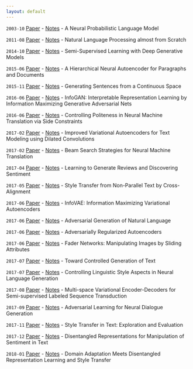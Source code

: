 ```yaml
---
layout: default
---
```


```2003-10``` [Paper](http://www.jmlr.org/papers/v3/bengio03a.html) - [Notes](reviews/a-neural-probabilistic-language-model.html) - A Neural Probabilistic Language Model 

```2011-08``` [Paper](https://arxiv.org/abs/1103.0398) - [Notes](reviews/natural-language-processing-almost-from-scratch.html) - Natural Language Processing almost from Scratch

```2014-10``` [Paper](https://arxiv.org/abs/1406.5298) - [Notes](reviews/semi-supervised-learning-with-deep-generative-models.html) - Semi-Supervised Learning with Deep Generative Models

```2015-06``` [Paper](https://arxiv.org/abs/1506.01057) - [Notes](reviews/a-hierarchical-neural-autoencoder-for-paragraphs-and-documents.html) - A Hierarchical Neural Autoencoder for Paragraphs and Documents

```2015-11``` [Paper](https://arxiv.org/abs/1511.06349) - [Notes](reviews/generating-sentences-from-a-continuous-space.html) - Generating Sentences from a Continuous Space

```2016-06``` [Paper](https://arxiv.org/abs/1606.03657) - [Notes](reviews/infogan-interpretable-representation-learning-by-information-maximizing-generative-adversarial-nets.html) - InfoGAN: Interpretable Representation Learning by Information Maximizing Generative Adversarial Nets

```2016-06``` [Paper](https://www.semanticscholar.org/paper/Controlling-Politeness-in-Neural-Machine-Translati-Sennrich-Haddow/3b82ea4468c9b46ea74ef197d58b289bca835995) - [Notes](reviews/controlling-politeness-in-neural-machine-translation-via-side-constraints.html) - Controlling Politeness in Neural Machine Translation via Side Constraints

```2017-02``` [Paper](https://arxiv.org/abs/1702.08139) - [Notes](reviews/improved-variational-autoencoders-for-text-modeling-using-dilated-convolutions.html) - Improved Variational Autoencoders for Text Modeling using Dilated Convolutions

```2017-02``` [Paper](https://arxiv.org/abs/1702.01806) - [Notes](reviews/beam-search-strategies-for-neural-machine-translation.html) - Beam Search Strategies for Neural Machine Translation

```2017-04``` [Paper](https://arxiv.org/abs/1704.01444) - [Notes](reviews/learning-to-generate-reviews-and-discovering-sentiment.html) - Learning to Generate Reviews and Discovering Sentiment

```2017-05``` [Paper](https://arxiv.org/abs/1705.09655) - [Notes](reviews/style-transfer-from-non-parallel-text-by-cross-alignment.html) - Style Transfer from Non-Parallel Text by Cross-Alignment

```2017-06``` [Paper](https://arxiv.org/abs/1706.02262) - [Notes](reviews/infovae-information-maximizing-variational-autoencoders.html) - InfoVAE: Information Maximizing Variational Autoencoders

```2017-06``` [Paper](https://arxiv.org/abs/1705.10929) - [Notes](reviews/adversarial-generation-of-natural-language.html) - Adversarial Generation of Natural Language

```2017-06``` [Paper](https://arxiv.org/abs/1706.04223) - [Notes](reviews/adversarially-regularized-autoencoders.html) - Adversarially Regularized Autoencoders

```2017-06``` [Paper](https://arxiv.org/abs/1706.00409) - [Notes](reviews/fader-networks-manipulating-images-by-sliding-attributes.html) - Fader Networks: Manipulating Images by Sliding Attributes

```2017-07``` [Paper](https://arxiv.org/abs/1703.00955) - [Notes](reviews/toward-controlled-generation-of-text.html) - Toward Controlled Generation of Text

```2017-07``` [Paper](https://arxiv.org/abs/1707.02633) - [Notes](reviews/controlling-linguistic-style-aspects-in-neural-language-generation.html) - Controlling Linguistic Style Aspects in Neural Language Generation

```2017-08``` [Paper](https://arxiv.org/abs/1704.01691) - [Notes](reviews/multispace-variational-encoderdecoders-for-semisupervised-labeled-sequence-transduction.html) - Multi-space Variational Encoder-Decoders for Semi-supervised Labeled Sequence Transduction

```2017-09``` [Paper](https://arxiv.org/abs/1701.06547) - [Notes](reviews/adversarial-learning-for-neural-dialogue-generation.html) - Adversarial Learning for Neural Dialogue Generation

```2017-11``` [Paper](https://arxiv.org/abs/1711.06861) - [Notes](reviews/style-transfer-in-text-exploration-and-evaluation.html) - Style Transfer in Text: Exploration and Evaluation

```2017-12``` [Paper](https://arxiv.org/abs/1712.10066) - [Notes](reviews/disentangled-representations-for-manipulation-of-sentiment-in-text.html) - Disentangled Representations for Manipulation of Sentiment in Text

```2018-01``` [Paper](https://arxiv.org/abs/1712.09025) - [Notes](reviews/domain-adaptation-meets-disentangled-representation-learning-and-style-transfer.html) - Domain Adaptation Meets Disentangled Representation Learning and Style Transfer
